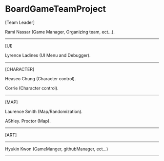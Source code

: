 # BoardGameTeamProject


[Team Leader]

Rami Nassar (Game Manager, Organizing team, ect...).

--------------------------------------------------------

[UI]

Lyrence Ladines (UI Menu and Debugger).

--------------------------------------------------------

[CHARACTER]

Heaseo Chung (Character control).

Corrie (Character control).

--------------------------------------------------------

[MAP]

Laurence Smith (Map/Randomization).

AShley. Proctor (Map).

--------------------------------------------------------

[ART]


--------------------------------------------------------


Hyukin Kwon (GameManger, githubManager, ect...)

--------------------------------------------------------

